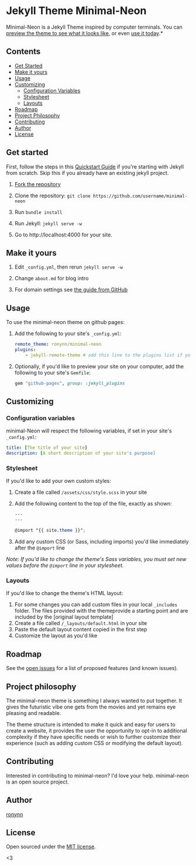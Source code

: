 # Jekyll Theme Minimal-Neon

Minimal-Neon is a Jekyll Theme inspired by computer terminals. You can [preview the theme to see what it looks like](https://ronynn.github.io/minimal-neon), or even [use it today](#usage).\*

## Contents

-   [Get Started](#get-started)
-   [Make it yours](#make-it-yours)
-   [Usage](#usage)
-   [Customizing](#customizing)
    -   [Configuration Variables](#configuration-variables)
    -   [Stylesheet](#stylesheet)
    -   [Layouts](#layouts)
-   [Roadmap](#roadmap)
-   [Project Philosophy](#project-philosophy)
-   [Contributing](#contributing)
-   [Author](#author)
-   [License](#license)

## Get started

First, follow the steps in this [Quickstart Guide](https://jekyllrb.com/docs/) if you're starting with Jekyll from scratch. Skip this if you already have an existing jekyll project.

1. [Fork the repository](https://github.com/ronynn/minimal-neon/fork)

2. Clone the repository: `git clone https://github.com/username/minimal-neon`

3. Run `bundle install`

4. Run Jekyll: `jekyll serve -w`

5. Go to http://localhost:4000 for your site.

## Make it yours

1. Edit `_config.yml`, then rerun `jekyll serve -w`

2. Change `about.md` for blog intro

3. For domain settings see [the guide from GitHub](https://help.github.com/articles/setting-up-a-custom-domain-with-pages)

## Usage

To use the minimal-neon theme on github pages:

1. Add the following to your site's `_config.yml`:

    ```yml
    remote_theme: ronynn/minimal-neon
    plugins:
        - jekyll-remote-theme # add this line to the plugins list if you already have one
    ```

2. Optionally, if you'd like to preview your site on your computer, add the following to your site's `Gemfile`:

    ```ruby
    gem "github-pages", group: :jekyll_plugins
    ```

## Customizing

### Configuration variables

minimal-Neon will respect the following variables, if set in your site's `_config.yml`:

```yml
title: [The title of your site]
description: [A short description of your site's purpose]
```

### Stylesheet

If you'd like to add your own custom styles:

1. Create a file called `/assets/css/style.scss` in your site
2. Add the following content to the top of the file, exactly as shown:

    ```scss
    ---
    ---

    @import "{{ site.theme }}";
    ```

3. Add any custom CSS (or Sass, including imports) you'd like immediately after the `@import` line

_Note: If you'd like to change the theme's Sass variables, you must set new values before the `@import` line in your stylesheet._

### Layouts

If you'd like to change the theme's HTML layout:

1. For some changes you can add custom files in your local `_includes` folder. The files provided with the themeprovide a starting point and are included by the [original layout template]
2. Create a file called `/_layouts/default.html` in your site
3. Paste the default layout content copied in the first step
4. Customize the layout as you'd like

## Roadmap

See the [open issues](https://github.com/r01nx/minimal-neon/issues) for a list of proposed features (and known issues).

## Project philosophy

The minimal-neon theme is something I always wanted to put together. It gives the futuristic vibe one gets from the movies and yet remains eye pleasing and readable.

The theme structure is intended to make it quick and easy for users to create a website, it provides the user the opportunity to opt-in to additional complexity if they have specific needs or wish to further customize their experience (such as adding custom CSS or modifying the default layout).

## Contributing

Interested in contributing to minimal-neon? I'd love your help. minimal-neon is an open source project.

## Author

[ronynn](https://github.com/ronynn)

## License

Open sourced under the [MIT license](LICENSE.md).

<3
